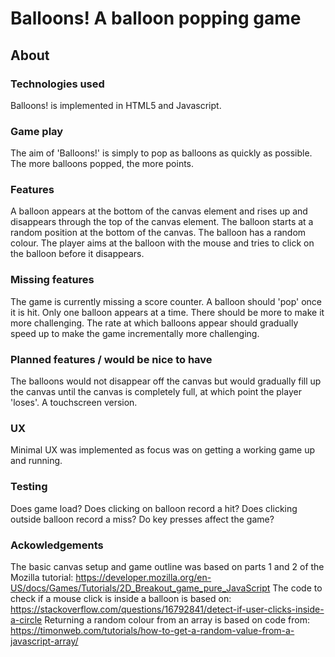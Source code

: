 # Balloons! A balloon popping game



## About
### Technologies used
Balloons! is implemented in HTML5 and Javascript.

### Game play
The aim of 'Balloons!' is simply to pop as balloons as quickly as possible. The more balloons popped, the more points.

### Features
A balloon appears at the bottom of the canvas element and rises up and disappears through the top of the canvas element. The balloon starts at a random position at the bottom of the canvas. The balloon has a random colour. The player aims at the balloon with the mouse and tries to click on the balloon before it disappears. 

### Missing features
The game is currently missing a score counter.
A balloon should 'pop' once it is hit.
Only one balloon appears at a time. There should be more to make it more challenging.
The rate at which balloons appear should gradually speed up to make the game incrementally more challenging.

### Planned features / would be nice to have
The balloons would not disappear off the canvas but would gradually fill up the canvas until the canvas is completely full, at which point the player 'loses'. 
A touchscreen version.

### UX
Minimal UX was implemented as focus was on getting a working game up and running.

### Testing
Does game load?
Does clicking on balloon record a hit?
Does clicking outside balloon record a miss?
Do key presses affect the game?

### Ackowledgements
The basic canvas setup and game outline was based on parts 1 and 2 of the Mozilla tutorial: https://developer.mozilla.org/en-US/docs/Games/Tutorials/2D_Breakout_game_pure_JavaScript
The code to check if a mouse click is inside a balloon is based on: https://stackoverflow.com/questions/16792841/detect-if-user-clicks-inside-a-circle
Returning a random colour from an array is based on code from: https://timonweb.com/tutorials/how-to-get-a-random-value-from-a-javascript-array/


